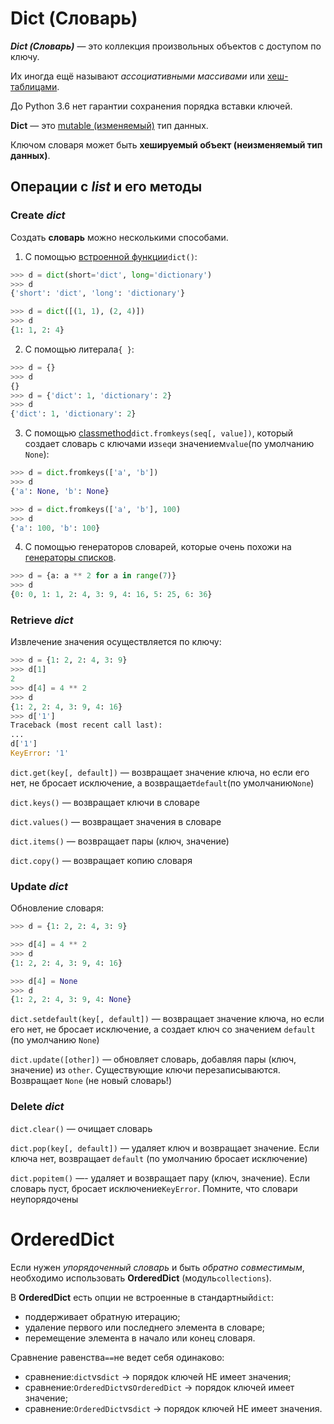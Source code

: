 # Dict (Словарь)
***Dict (Словарь)*** — это коллекция произвольных объектов с доступом по ключу. 

Их иногда ещё называют *ассоциативными массивами* или [хеш-таблицами](Python-HashTable(HashMaps).md).

До Python 3.6 нет гарантии сохранения порядка вставки ключей.

**Dict**  — это [mutable (изменяемый)](Python-DataTypes(Типы%20данных).md)
тип данных.


Ключом словаря может быть **хешируемый объект (неизменяемый тип данных)**.  

## Операции с ***list*** и его методы
### Create ***dict***
Создать **словарь** можно несколькими способами.<br> 
1. С помощью [встроенной функции](Python-Встроенные%20функции.md)`dict()`:
```python
>>> d = dict(short='dict', long='dictionary')
>>> d
{'short': 'dict', 'long': 'dictionary'}

>>> d = dict([(1, 1), (2, 4)])
>>> d
{1: 1, 2: 4}
```

2. С помощью литерала`{ }`:
```python
>>> d = {}
>>> d
{}
>>> d = {'dict': 1, 'dictionary': 2}
>>> d
{'dict': 1, 'dictionary': 2}
```

3. C помощью [classmethod](../OOP/ООП-Методы%20классов.md)`dict.fromkeys(seq[, value])`, 
который создает словарь с ключами из`seq`и значением`value`(по умолчанию `None`):
```python
>>> d = dict.fromkeys(['a', 'b'])
>>> d
{'a': None, 'b': None}

>>> d = dict.fromkeys(['a', 'b'], 100)
>>> d
{'a': 100, 'b': 100}
```

4. C помощью генераторов словарей, которые очень похожи на [генераторы списков](../Python-Генераторы%20списков.md).
```python
>>> d = {a: a ** 2 for a in range(7)}
>>> d
{0: 0, 1: 1, 2: 4, 3: 9, 4: 16, 5: 25, 6: 36}
```

### Retrieve ***dict***
Извлечение значения осуществляется по ключу:
```python
>>> d = {1: 2, 2: 4, 3: 9}
>>> d[1]
2
>>> d[4] = 4 ** 2
>>> d
{1: 2, 2: 4, 3: 9, 4: 16}
>>> d['1']
Traceback (most recent call last):
...
d['1']
KeyError: '1'
```
`dict.get(key[, default])` — возвращает значение ключа, но если его нет,
не бросает исключение, а возвращает`default`(по умолчанию`None`)

`dict.keys()` — возвращает ключи в словаре

`dict.values()` — возвращает значения в словаре

`dict.items()` — возвращает пары (ключ, значение)

`dict.copy()` — возвращает копию словаря

### Update ***dict***
Обновление словаря:
```python
>>> d = {1: 2, 2: 4, 3: 9}

>>> d[4] = 4 ** 2
>>> d
{1: 2, 2: 4, 3: 9, 4: 16}

>>> d[4] = None
>>> d
{1: 2, 2: 4, 3: 9, 4: None}
```
`dict.setdefault(key[, default])` — возвращает значение ключа, но если его нет,
не бросает исключение, а создает ключ со значением `default` (по умолчанию `None`)

`dict.update([other])` — обновляет словарь, добавляя пары (ключ, значение) из `other`.
Существующие ключи перезаписываются. Возвращает `None` (не новый словарь!)

### Delete ***dict***

`dict.clear()` — очищает словарь

`dict.pop(key[, default])` — удаляет ключ и возвращает значение.
Если ключа нет, возвращает `default` (по умолчанию бросает исключение)

`dict.popitem()` —- удаляет и возвращает пару (ключ, значение).
Если словарь пуст, бросает исключение`KeyError`. Помните, что словари неупорядочены

# OrderedDict

Если нужен *упорядоченный словарь* и быть *обратно совместимым*, необходимо 
использовать **OrderedDict** (модуль`collections`).

В **OrderedDict** есть опции не встроенные в стандартный`dict`:
- поддерживает обратную итерацию;
- удаление первого или последнего элемента в словаре;
- перемещение элемента в начало или конец словаря.

Сравнение равенства`==`не ведет себя одинаково:
- сравнение:`dict`vs`dict` -> порядок ключей НЕ имеет значения;
- сравнение:`OrderedDict`vs`OrderedDict` -> порядок ключей имеет значение;
- сравнение:`OrderedDict`vs`dict` -> порядок ключей НЕ имеет значения.
